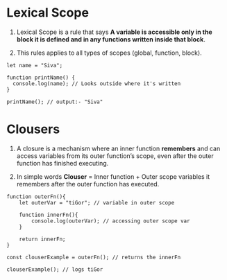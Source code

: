 # Lexical Scope 

1. Lexical Scope is a rule that says __A variable is accessible only in the block it is defined and in any functions written inside that block__.

2. This rules applies to all types of scopes (global, function, block).

```JS
let name = "Siva";

function printName() {
  console.log(name); // Looks outside where it's written
}

printName(); // output:- "Siva"
```

# Clousers

1. A closure is a mechanism where an inner function __remembers__ and can access variables from its outer function’s scope, even after the outer function has finished executing.

2. In simple words __Clouser__ = Inner function + Outer scope variables it remembers after the outer function has executed.

```JS
function outerFn(){
    let outerVar = "tiGor"; // variable in outer scope

    function innerFn(){
        console.log(outerVar); // accessing outer scope var
    }

    return innerFn;
}

const clouserExample = outerFn(); // returns the innerFn

clouserExample(); // logs tiGor
```